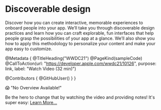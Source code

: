 # Discoverable design

Discover how you can create interactive, memorable experiences to onboard people into your app. We’ll take you through discoverable design practices and learn how you can craft explorable, fun interfaces that help people grasp the possibilities of your app at a glance. We’ll also show you how to apply this methodology to personalize your content and make your app easy to customize.

@Metadata {
   @TitleHeading("WWDC21")
   @PageKind(sampleCode)
   @CallToAction(url: "https://developer.apple.com/wwdc21/10126", purpose: link, label: "Watch Video (32 min)")

   @Contributors {
      @GitHubUser(<replace this with your GitHub handle>)
   }
}

😱 "No Overview Available!"

Be the hero to change that by watching the video and providing notes! It's super easy:
 [Learn More…](https://wwdcnotes.github.io/WWDCNotes/documentation/wwdcnotes/contributing)
